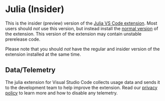 # Julia (Insider)

This is the insider (preview) version of the [Julia VS Code extension](https://www.julia-vscode.org/). Most users should _not_ use this version, but instead install the [normal version](https://marketplace.visualstudio.com/items?itemName=julialang.language-julia) of the extension. This version of the extension may contain unstable prerelease code.

Please note that you should _not_ have the regular and insider version of the extension installed at the same time.

## Data/Telemetry

The julia extension for Visual Studio Code collects usage data and sends it to the development team to help improve the extension. Read our [privacy policy](https://github.com/julia-vscode/julia-vscode/wiki/Privacy-Policy) to learn more and how to disable any telemetry.
